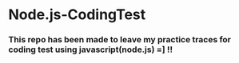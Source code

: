 # Node.js-CodingTest
### This repo has been made to leave my practice traces for coding test using javascript(node.js) =] !!
